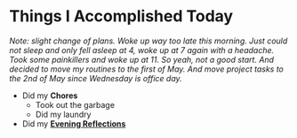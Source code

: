 # Things I Accomplished Today

_Note: slight change of plans. Woke up way too late this morning. Just could not sleep and only fell asleep at 4, woke up at 7 again with a headache. Took some painkillers and woke up at 11. So yeah, not a good start. And decided to move my routines to the first of May. And move project tasks to the 2nd of May since Wednesday is office day._

- Did my **Chores**
  - Took out the garbage
  - Did my laundry
- Did my **[Evening Reflections](../../routines/evening-reflections.md)**
